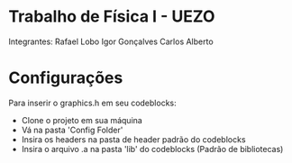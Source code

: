 # Trabalho de Física I - UEZO
 Integrantes: Rafael Lobo
              Igor Gonçalves
              Carlos Alberto

# Configurações
 Para inserir o graphics.h em seu codeblocks:
  - Clone o projeto em sua máquina
  - Vá na pasta 'Config Folder'
  - Insira os headers na pasta de header padrão do codeblocks
  - Insira o arquivo .a na pasta 'lib' do codeblocks (Padrão de bibliotecas)
